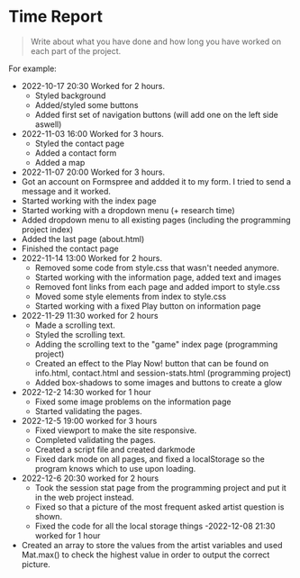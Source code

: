 # Time Report

> Write about what you have done and how long you have worked on each part of the project.

For example: 

- 2022-10-17 20:30 Worked for 2 hours.
  - Styled background
  - Added/styled some buttons
  - Added first set of navigation buttons (will add one on the left side aswell)
- 2022-11-03 16:00 Worked for 3 hours.
  - Styled the contact page
  - Added a contact form
  - Added a map
- 2022-11-07 20:00 Worked for 3 hours.
 - Got an account on Formspree and addded it to my form. I tried to send a message and it worked.
 - Started working with the index page
 - Started working with a dropdown menu (+ research time)
 - Added dropdown menu to all existing pages (including the programming project index)
 - Added the last page (about.html)
 - Finished the contact page
- 2022-11-14 13:00 Worked for 2 hours.
  - Removed some code from style.css that wasn't needed anymore. 
  - Started working with the information page, added text and images
  - Removed font links from each page and added import to style.css
  - Moved some style elements from index to style.css 
  - Started working with a fixed Play button on information page
- 2022-11-29 11:30 worked for 2 hours
  - Made a scrolling text. 
  - Styled the scrolling text.
  - Adding the scrolling text to the "game" index page (programming project)
  - Created an effect to the Play Now! button that can be found on info.html, contact.html and session-stats.html (programming project)
  - Added box-shadows to some images and buttons to create a glow
- 2022-12-2 14:30 worked for 1 hour
  - Fixed some image problems on the information page
  - Started validating the pages.
- 2022-12-5 19:00 worked for 3 hours
  - Fixed viewport to make the site responsive.
  - Completed validating the pages.
  - Created a script file and created darkmode
  - Fixed dark mode on all pages, and fixed a localStorage so the program knows which to use upon loading.
- 2022-12-6 20:30 worked for 2 hours
  - Took the session stat page from the programming project and put it in the web project instead.
  - Fixed so that a picture of the most frequent asked artist question is shown.
  - Fixed the code for all the local storage things
-2022-12-08 21:30 worked for 1 hour
 - Created an array to store the values from the artist variables and used Mat.max() to check the highest value in order to output the correct picture.